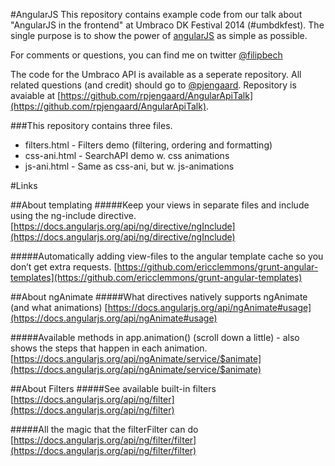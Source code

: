 #AngularJS
This repository contains example code from our talk about "AngularJS in the frontend" at Umbraco DK Festival 2014 (#umbdkfest). The single purpose is to show the power of [angularJS](https://angularjs.org/) as simple as possible. 

For comments or questions, you can find me on twitter [@filipbech](https://twitter.com/filipbech)

The code for the Umbraco API is available as a seperate repository. All related questions (and credit) should go to  [@pjengaard](https://twitter.com/pjengaard). Repository is avaiable at [https://github.com/rpjengaard/AngularApiTalk](https://github.com/rpjengaard/AngularApiTalk).

###This repository contains three files.
* filters.html - Filters demo (filtering, ordering and formatting)
* css-ani.html -  SearchAPI demo w. css animations
* js-ani.html - Same as css-ani, but w. js-animations

#Links

##About templating
#####Keep your views in separate files and include using the ng-include directive. 
[https://docs.angularjs.org/api/ng/directive/ngInclude](https://docs.angularjs.org/api/ng/directive/ngInclude)

#####Automatically adding view-files to the angular template cache so you don’t get extra requests.
[https://github.com/ericclemmons/grunt-angular-templates](https://github.com/ericclemmons/grunt-angular-templates)

##About ngAnimate
#####What directives natively supports ngAnimate (and what animations)
[https://docs.angularjs.org/api/ngAnimate#usage](https://docs.angularjs.org/api/ngAnimate#usage)

#####Available methods in app.animation() (scroll down a little) - also shows the steps that happen in each animation.
[https://docs.angularjs.org/api/ngAnimate/service/$animate](https://docs.angularjs.org/api/ngAnimate/service/$animate)


##About Filters
#####See available built-in filters
[https://docs.angularjs.org/api/ng/filter](https://docs.angularjs.org/api/ng/filter)

#####All the magic that the filterFilter can do
[https://docs.angularjs.org/api/ng/filter/filter](https://docs.angularjs.org/api/ng/filter/filter)


